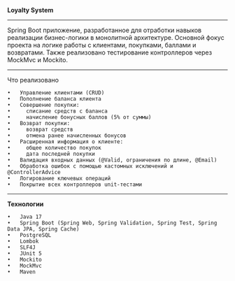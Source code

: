 **Loyalty System**

---

Spring Boot приложение, разработанное для отработки навыков реализации бизнес-логики в монолитной архитектуре. Основной фокус проекта на логике работы с клиентами, покупками, баллами и возвратами. Также реализовано тестирование контроллеров через MockMvc и Mockito.

---

Что реализовано

	•	Управление клиентами (CRUD)
	•	Пополнение баланса клиента
	•	Совершение покупки:
	•	  списание средств с баланса
	•	  начисление бонусных баллов (5% от суммы)
	•	Возврат покупки:
	•	  возврат средств
	•	  отмена ранее начисленных бонусов
	•	Расширенная информация о клиенте:
	•	  общее количество покупок
	•	  дата последней покупки
	•	Валидация входных данных (@Valid, ограничения по длине, @Email)
	•	Обработка ошибок с помощью кастомных исключений и @ControllerAdvice
	•	Логирование ключевых операций
	•	Покрытие всех контроллеров unit-тестами

 ---

**Технологии**

	•	Java 17
	•	Spring Boot (Spring Web, Spring Validation, Spring Test, Spring Data JPA, Spring Cache)
	•	PostgreSQL
	•	Lombok
	•	SLF4J
	•	JUnit 5
	•	Mockito
	•	MockMvc
	•	Maven
